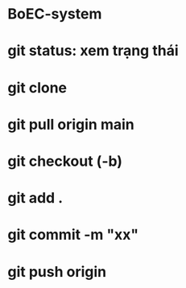# BoEC-system
# git status: xem trạng thái
# git clone <link>
# git pull origin main
# git checkout (-b) <branch>
# git add .
# git commit -m "xx"
# git push origin <branch>
